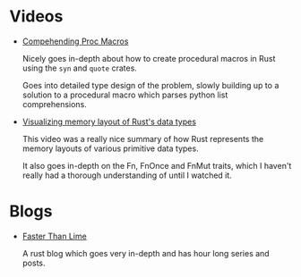 # Videos

- [Compehending Proc Macros](https://www.youtube.com/watch?v=SMCRQj9Hbx8)

  Nicely goes in-depth about how to create procedural macros in Rust using the `syn` and `quote` crates.

  Goes into detailed type design of the problem, slowly building up to a solution to a procedural macro which parses python list comprehensions.

- [Visualizing memory layout of Rust's data types](https://www.youtube.com/watch?v=7_o-YRxf_cc)

  This video was a really nice summary of how Rust represents the memory layouts of various primitive data types.

  It also goes in-depth on the Fn, FnOnce and FnMut traits, which I haven't really had a thorough understanding of until I watched it.

# Blogs

- [Faster Than Lime](https://fasterthanli.me/)

  A rust blog which goes very in-depth and has hour long series and posts.
